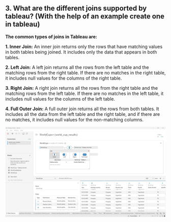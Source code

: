 ## 3. What are the different joins supported by tableau? (With the help of an example create one in tableau)

<b>The common types of joins in Tableau are:</b>

<b>1. Inner Join:</b> 
An inner join returns only the rows that have matching values in both tables being joined. It includes only the data that appears in both tables.

<b>2. Left Join:</b> 
A left join returns all the rows from the left table and the matching rows from the right table. If there are no matches in the right table, it includes null values for the columns of the right table.

<b>3. Right Join:</b> 
A right join returns all the rows from the right table and the matching rows from the left table. If there are no matches in the left table, it includes null values for the columns of the left table.

<b>4. Full Outer Join:</b> 
A full outer join returns all the rows from both tables. It includes all the data from the left table and the right table, and if there are no matches, it includes null values for the non-matching columns.

<img src="images/Joins.png">
